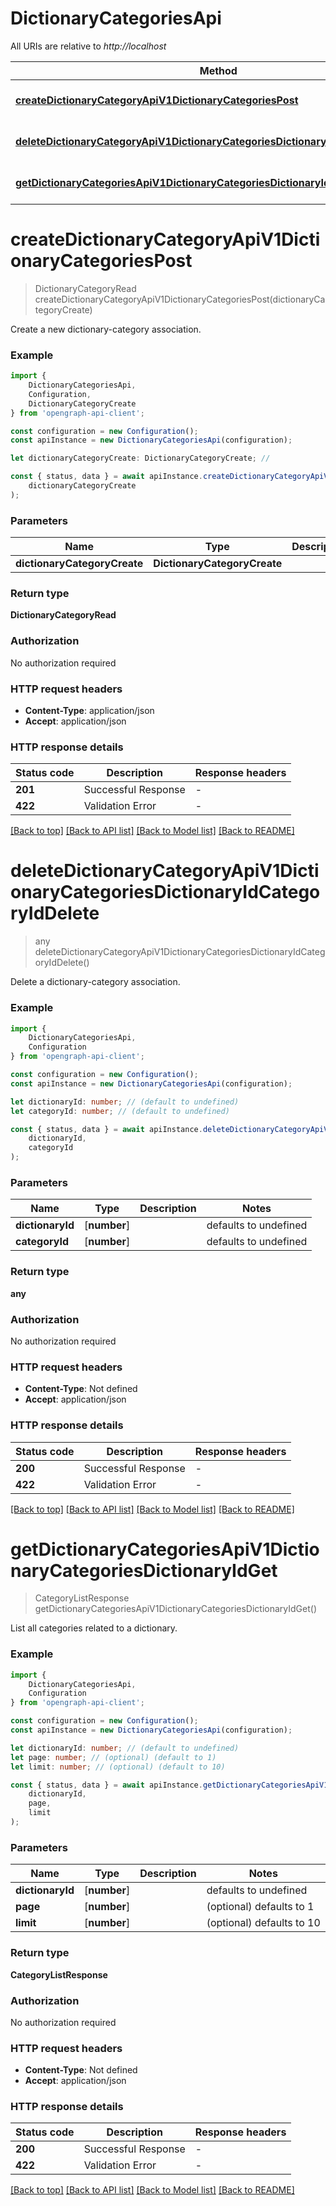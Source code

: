 # DictionaryCategoriesApi

All URIs are relative to *http://localhost*

|Method | HTTP request | Description|
|------------- | ------------- | -------------|
|[**createDictionaryCategoryApiV1DictionaryCategoriesPost**](#createdictionarycategoryapiv1dictionarycategoriespost) | **POST** /api/v1/dictionary-categories/ | Create Dictionary Category|
|[**deleteDictionaryCategoryApiV1DictionaryCategoriesDictionaryIdCategoryIdDelete**](#deletedictionarycategoryapiv1dictionarycategoriesdictionaryidcategoryiddelete) | **DELETE** /api/v1/dictionary-categories/{dictionary_id}/{category_id} | Delete Dictionary Category|
|[**getDictionaryCategoriesApiV1DictionaryCategoriesDictionaryIdGet**](#getdictionarycategoriesapiv1dictionarycategoriesdictionaryidget) | **GET** /api/v1/dictionary-categories/{dictionary_id} | Get Dictionary Categories|

# **createDictionaryCategoryApiV1DictionaryCategoriesPost**
> DictionaryCategoryRead createDictionaryCategoryApiV1DictionaryCategoriesPost(dictionaryCategoryCreate)

Create a new dictionary-category association.

### Example

```typescript
import {
    DictionaryCategoriesApi,
    Configuration,
    DictionaryCategoryCreate
} from 'opengraph-api-client';

const configuration = new Configuration();
const apiInstance = new DictionaryCategoriesApi(configuration);

let dictionaryCategoryCreate: DictionaryCategoryCreate; //

const { status, data } = await apiInstance.createDictionaryCategoryApiV1DictionaryCategoriesPost(
    dictionaryCategoryCreate
);
```

### Parameters

|Name | Type | Description  | Notes|
|------------- | ------------- | ------------- | -------------|
| **dictionaryCategoryCreate** | **DictionaryCategoryCreate**|  | |


### Return type

**DictionaryCategoryRead**

### Authorization

No authorization required

### HTTP request headers

 - **Content-Type**: application/json
 - **Accept**: application/json


### HTTP response details
| Status code | Description | Response headers |
|-------------|-------------|------------------|
|**201** | Successful Response |  -  |
|**422** | Validation Error |  -  |

[[Back to top]](#) [[Back to API list]](../README.md#documentation-for-api-endpoints) [[Back to Model list]](../README.md#documentation-for-models) [[Back to README]](../README.md)

# **deleteDictionaryCategoryApiV1DictionaryCategoriesDictionaryIdCategoryIdDelete**
> any deleteDictionaryCategoryApiV1DictionaryCategoriesDictionaryIdCategoryIdDelete()

Delete a dictionary-category association.

### Example

```typescript
import {
    DictionaryCategoriesApi,
    Configuration
} from 'opengraph-api-client';

const configuration = new Configuration();
const apiInstance = new DictionaryCategoriesApi(configuration);

let dictionaryId: number; // (default to undefined)
let categoryId: number; // (default to undefined)

const { status, data } = await apiInstance.deleteDictionaryCategoryApiV1DictionaryCategoriesDictionaryIdCategoryIdDelete(
    dictionaryId,
    categoryId
);
```

### Parameters

|Name | Type | Description  | Notes|
|------------- | ------------- | ------------- | -------------|
| **dictionaryId** | [**number**] |  | defaults to undefined|
| **categoryId** | [**number**] |  | defaults to undefined|


### Return type

**any**

### Authorization

No authorization required

### HTTP request headers

 - **Content-Type**: Not defined
 - **Accept**: application/json


### HTTP response details
| Status code | Description | Response headers |
|-------------|-------------|------------------|
|**200** | Successful Response |  -  |
|**422** | Validation Error |  -  |

[[Back to top]](#) [[Back to API list]](../README.md#documentation-for-api-endpoints) [[Back to Model list]](../README.md#documentation-for-models) [[Back to README]](../README.md)

# **getDictionaryCategoriesApiV1DictionaryCategoriesDictionaryIdGet**
> CategoryListResponse getDictionaryCategoriesApiV1DictionaryCategoriesDictionaryIdGet()

List all categories related to a dictionary.

### Example

```typescript
import {
    DictionaryCategoriesApi,
    Configuration
} from 'opengraph-api-client';

const configuration = new Configuration();
const apiInstance = new DictionaryCategoriesApi(configuration);

let dictionaryId: number; // (default to undefined)
let page: number; // (optional) (default to 1)
let limit: number; // (optional) (default to 10)

const { status, data } = await apiInstance.getDictionaryCategoriesApiV1DictionaryCategoriesDictionaryIdGet(
    dictionaryId,
    page,
    limit
);
```

### Parameters

|Name | Type | Description  | Notes|
|------------- | ------------- | ------------- | -------------|
| **dictionaryId** | [**number**] |  | defaults to undefined|
| **page** | [**number**] |  | (optional) defaults to 1|
| **limit** | [**number**] |  | (optional) defaults to 10|


### Return type

**CategoryListResponse**

### Authorization

No authorization required

### HTTP request headers

 - **Content-Type**: Not defined
 - **Accept**: application/json


### HTTP response details
| Status code | Description | Response headers |
|-------------|-------------|------------------|
|**200** | Successful Response |  -  |
|**422** | Validation Error |  -  |

[[Back to top]](#) [[Back to API list]](../README.md#documentation-for-api-endpoints) [[Back to Model list]](../README.md#documentation-for-models) [[Back to README]](../README.md)

